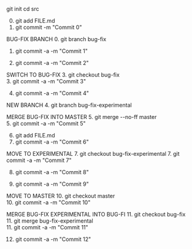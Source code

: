 git init
cd src

0. git add FILE.md <br>
0. git commit -m "Commit 0" <br>

BUG-FIX BRANCH
0. git branch bug-fix <br>

1. git commit -a -m "Commit 1" <br>

2. git commit -a -m "Commit 2" <br>

SWITCH TO BUG-FIX
3. git checkout bug-fix <br>
3. git commit -a -m "Commit 3" <br>

4. git commit -a -m "Commit 4" <br>

NEW BRANCH
4. git branch bug-fix-experimental <br>

MERGE BUG-FIX INTO MASTER
5. git merge --no-ff master <br>
5. git commit -a -m "Commit 5" <br>

6. git add FILE.md <br>
6. git commit -a -m "Commit 6" <br>

MOVE TO EXPERIMENTAL
7. git checkout bug-fix-experimental
7. git commit -a -m "Commit 7" <br>

8. git commit -a -m "Commit 8" <br>

9. git commit -a -m "Commit 9" <br>

MOVE TO MASTER
10. git checkout master <br>
10. git commit -a -m "Commit 10" <br>

MERGE BUG-FIX EXPERIMENTAL INTO BUG-FI
11. git checkout bug-fix <br>
11. git merge bug-fix-experimental <br>
11. git commit -a -m "Commit 11" <br>

12. git commit -a -m "Commit 12" <br>